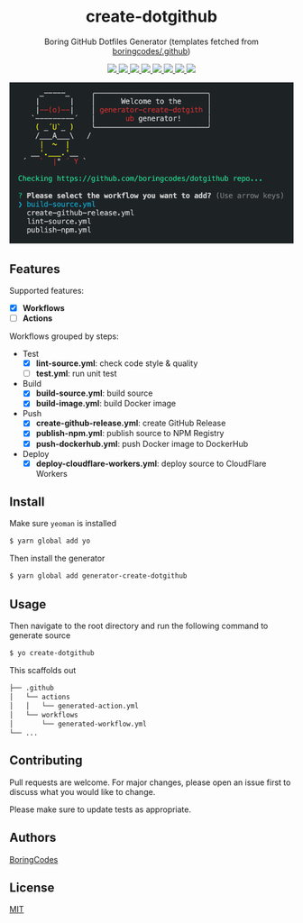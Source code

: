 <div align="center">
  <h1>create-dotgithub</h1>
  <p>Boring GitHub Dotfiles Generator (templates fetched from <a href="https://github.com/boringcodes/.github">boringcodes/.github</a>)</p>

  <p>
    <a href="https://github.com/boringcodes/create-dotgithub/commits" aria-label="Commitizen Friendly">
      <img src="https://img.shields.io/badge/commitizen-friendly-brightgreen.svg?style=flat-square">
    </a>
    <a href="https://github.com/boringcodes/create-dotgithub" aria-label="Prettier Code Style">
      <img src="https://img.shields.io/badge/code_style-prettier-brightgreen?style=flat-square">
    </a>
    <a href="https://github.com/boringcodes/create-dotgithub/actions" aria-label="Lint Status">
      <img src="https://img.shields.io/github/workflow/status/boringcodes/create-dotgithub/lint-source?style=flat-square&label=lint">
    </a>
    <a href="https://david-dm.org/boringcodes/create-dotgithub" aria-label="Dependencies Status">
      <img src="https://img.shields.io/david/boringcodes/create-dotgithub?style=flat-square">
    </a>
    <a href="https://www.npmjs.com/package/generator-create-dotgithub" aria-label="NPM Version">
      <img src="https://img.shields.io/npm/v/generator-create-dotgithub?color=brightgreen&style=flat-square">
    </a>
    <a href="https://www.npmjs.com/package/generator-create-dotgithub" aria-label="NPM Downloads">
      <img src="https://img.shields.io/npm/dm/generator-create-dotgithub?style=flat-square">
    </a>
    <a href="https://github.com/boringcodes/create-dotgithub/blob/master/LICENSE" aria-label="MIT License">
      <img src="https://img.shields.io/github/license/boringcodes/create-dotgithub?color=brightgreen&style=flat-square">
    </a>
    <a href="https://github.com/boringcodes" aria-label="BoringCodes Verified">
      <img src="https://img.shields.io/badge/boringcodes-verified-brightgreen?style=flat-square">
    </a>
  </p>

  <img src="banner.png">
</div>

## Features

Supported features:

- [x] **Workflows**
- [ ] **Actions**

Workflows grouped by steps:

- Test
  - [x] **lint-source.yml**: check code style & quality
  - [ ] **test.yml**: run unit test
- Build
  - [x] **build-source.yml**: build source
  - [x] **build-image.yml**: build Docker image
- Push
  - [x] **create-github-release.yml**: create GitHub Release
  - [x] **publish-npm.yml**: publish source to NPM Registry
  - [x] **push-dockerhub.yml**: push Docker image to DockerHub
- Deploy
  - [x] **deploy-cloudflare-workers.yml**: deploy source to CloudFlare Workers

## Install

Make sure `yeoman` is installed

```sh
$ yarn global add yo
```

Then install the generator

```sh
$ yarn global add generator-create-dotgithub
```

## Usage

Then navigate to the root directory and run the following command to generate source

```sh
$ yo create-dotgithub
```

This scaffolds out

```
├── .github
│   └── actions
│   │   └── generated-action.yml
│   └── workflows
│       └── generated-workflow.yml
└── ...
```

## Contributing

Pull requests are welcome. For major changes, please open an issue first to discuss what you would like to change.

Please make sure to update tests as appropriate.

## Authors

[BoringCodes](https://github.com/boringcodes)

## License

[MIT](https://github.com/boringcodes/create-dotgithub/blob/master/LICENSE)

